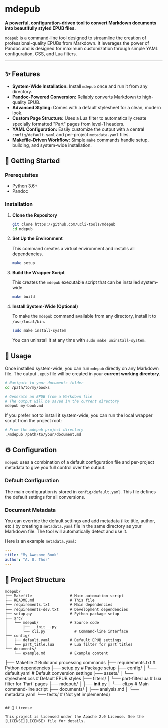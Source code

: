# mdepub

**A powerful, configuration-driven tool to convert Markdown documents into beautifully styled EPUB files.**

`mdepub` is a command-line tool designed to streamline the creation of professional-quality EPUBs from Markdown. It leverages the power of Pandoc and is designed for maximum customization through simple YAML configuration, CSS, and Lua filters.

---

## ✨ Features

- **System-Wide Installation:** Install `mdepub` once and run it from any directory.
- **Pandoc-Powered Conversion:** Reliably converts Markdown to high-quality EPUB.
- **Advanced Styling:** Comes with a default stylesheet for a clean, modern look.
- **Custom Page Structure:** Uses a Lua filter to automatically create specially formatted "Part" pages from level-1 headers.
- **YAML Configuration:** Easily customize the output with a central `config/default.yaml` and per-project `metadata.yaml` files.
- **Makefile-Driven Workflow:** Simple `make` commands handle setup, building, and system-wide installation.

## 🚀 Getting Started

### Prerequisites

- Python 3.6+
- Pandoc

### Installation

1.  **Clone the Repository**

    ```bash
    git clone https://github.com/ucli-tools/mdepub
    cd mdepub
    ```

2.  **Set Up the Environment**

    This command creates a virtual environment and installs all dependencies.

    ```bash
    make setup
    ```

3.  **Build the Wrapper Script**

    This creates the `mdepub` executable script that can be installed system-wide.

    ```bash
    make build
    ```

4.  **Install System-Wide (Optional)**

    To make the `mdepub` command available from any directory, install it to `/usr/local/bin`.

    ```bash
    sudo make install-system
    ```

    You can uninstall it at any time with `sudo make uninstall-system`.

## 🔧 Usage

Once installed system-wide, you can run `mdepub` directly on any Markdown file. The output `.epub` file will be created in your **current working directory**.

```bash
# Navigate to your documents folder
cd /path/to/my/books

# Generate an EPUB from a Markdown file
# The output will be saved in the current directory
mdepub my-book.md
```

If you prefer not to install it system-wide, you can run the local wrapper script from the project root:

```bash
# From the mdepub project directory
./mdepub /path/to/your/document.md
```

## ⚙️ Configuration

`mdepub` uses a combination of a default configuration file and per-project metadata to give you full control over the output.

### Default Configuration

The main configuration is stored in `config/default.yaml`. This file defines the default settings for all conversions.

### Document Metadata

You can override the default settings and add metadata (like title, author, etc.) by creating a `metadata.yaml` file in the same directory as your Markdown file. The tool will automatically detect and use it.

Here is an example `metadata.yaml`:

```yaml
---
title: "My Awesome Book"
author: "A. U. Thor"
---
```

## 📁 Project Structure

```
mdepub/
├── Makefile                 # Main automation script
├── README.md                # This file
├── requirements.txt         # Main dependencies
├── requirements-dev.txt     # Development dependencies
├── setup.py                 # Python package setup
├── src/
│   └── mdepub/              # Source code
│       ├── __init__.py
│       └── cli.py             # Command-line interface
├── config/
│   ├── default.yaml         # Default EPUB settings
│   └── part_title.lua       # Lua filter for part titles
└── documents/
    └── example.md           # Example content
```

├── Makefile                 # Build and processing commands
├── requirements.txt         # Python dependencies
├── setup.py                 # Package setup
├── config/
│   └── default.yaml       # Default conversion settings
├── assets/
│   └── stylesheet.css     # Default EPUB styles
├── filters/
│   └── part-filter.lua    # Lua filter for 'Part' pages
├── mdepub/
│   ├── __init__.py
│   └── cli.py             # Main command-line script
├── documents/
│   ├── analysis.md
│   └── metadata.yaml
└── tests/                     # (Not yet implemented)
```

## 📄 License

This project is licensed under the Apache 2.0 License. See the [LICENSE](LICENSE) file for details.
